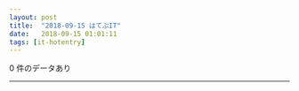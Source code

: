 ```yaml
---
layout: post
title:  "2018-09-15 はてぶIT"
date:   2018-09-15 01:01:11
tags: [it-hotentry]
---
```

0 件のデータあり

<hr>
